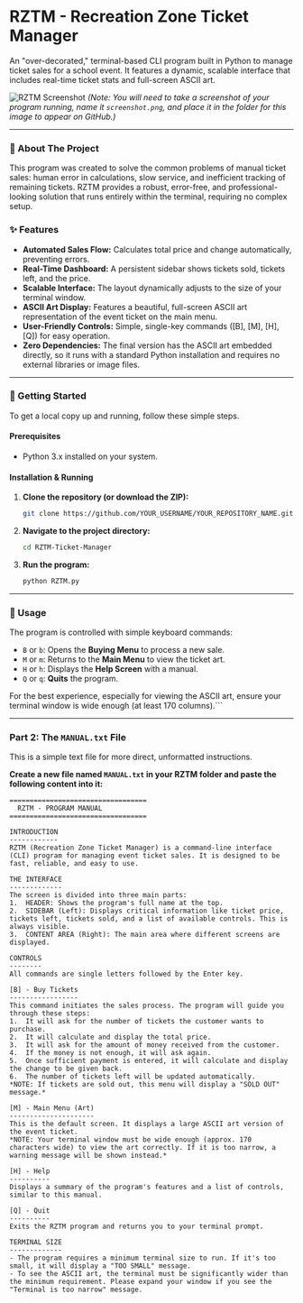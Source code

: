 # RZTM - Recreation Zone Ticket Manager

An "over-decorated," terminal-based CLI program built in Python to manage ticket sales for a school event. It features a dynamic, scalable interface that includes real-time ticket stats and full-screen ASCII art.

![RZTM Screenshot](screenshot.png)
*(Note: You will need to take a screenshot of your program running, name it `screenshot.png`, and place it in the folder for this image to appear on GitHub.)*

---

### 🌟 About The Project

This program was created to solve the common problems of manual ticket sales: human error in calculations, slow service, and inefficient tracking of remaining tickets. RZTM provides a robust, error-free, and professional-looking solution that runs entirely within the terminal, requiring no complex setup.

### ✨ Features

- **Automated Sales Flow:** Calculates total price and change automatically, preventing errors.
- **Real-Time Dashboard:** A persistent sidebar shows tickets sold, tickets left, and the price.
- **Scalable Interface:** The layout dynamically adjusts to the size of your terminal window.
- **ASCII Art Display:** Features a beautiful, full-screen ASCII art representation of the event ticket on the main menu.
- **User-Friendly Controls:** Simple, single-key commands ([B], [M], [H], [Q]) for easy operation.
- **Zero Dependencies:** The final version has the ASCII art embedded directly, so it runs with a standard Python installation and requires no external libraries or image files.

---

### 🚀 Getting Started

To get a local copy up and running, follow these simple steps.

#### Prerequisites

- Python 3.x installed on your system.

#### Installation & Running

1.  **Clone the repository (or download the ZIP):**
    ```sh
    git clone https://github.com/YOUR_USERNAME/YOUR_REPOSITORY_NAME.git
    ```
2.  **Navigate to the project directory:**
    ```sh
    cd RZTM-Ticket-Manager 
    ```
3.  **Run the program:**
    ```sh
    python RZTM.py
    ```

---

### 📖 Usage

The program is controlled with simple keyboard commands:

-   `B` or `b`: Opens the **Buying Menu** to process a new sale.
-   `M` or `m`: Returns to the **Main Menu** to view the ticket art.
-   `H` or `h`: Displays the **Help Screen** with a manual.
-   `Q` or `q`: **Quits** the program.

For the best experience, especially for viewing the ASCII art, ensure your terminal window is wide enough (at least 170 columns).```

---

### **Part 2: The `MANUAL.txt` File**

This is a simple text file for more direct, unformatted instructions.

**Create a new file named `MANUAL.txt` in your RZTM folder and paste the following content into it:**

```text
==================================
  RZTM - PROGRAM MANUAL
==================================

INTRODUCTION
------------
RZTM (Recreation Zone Ticket Manager) is a command-line interface (CLI) program for managing event ticket sales. It is designed to be fast, reliable, and easy to use.

THE INTERFACE
-------------
The screen is divided into three main parts:
1.  HEADER: Shows the program's full name at the top.
2.  SIDEBAR (Left): Displays critical information like ticket price, tickets left, tickets sold, and a list of available controls. This is always visible.
3.  CONTENT AREA (Right): The main area where different screens are displayed.

CONTROLS
--------
All commands are single letters followed by the Enter key.

[B] - Buy Tickets
-----------------
This command initiates the sales process. The program will guide you through these steps:
1.  It will ask for the number of tickets the customer wants to purchase.
2.  It will calculate and display the total price.
3.  It will ask for the amount of money received from the customer.
4.  If the money is not enough, it will ask again.
5.  Once sufficient payment is entered, it will calculate and display the change to be given back.
6.  The number of tickets left will be updated automatically.
*NOTE: If tickets are sold out, this menu will display a "SOLD OUT" message.*

[M] - Main Menu (Art)
---------------------
This is the default screen. It displays a large ASCII art version of the event ticket.
*NOTE: Your terminal window must be wide enough (approx. 170 characters wide) to view the art correctly. If it is too narrow, a warning message will be shown instead.*

[H] - Help
----------
Displays a summary of the program's features and a list of controls, similar to this manual.

[Q] - Quit
----------
Exits the RZTM program and returns you to your terminal prompt.

TERMINAL SIZE
-------------
- The program requires a minimum terminal size to run. If it's too small, it will display a "TOO SMALL" message.
- To see the ASCII art, the terminal must be significantly wider than the minimum requirement. Please expand your window if you see the "Terminal is too narrow" message.
